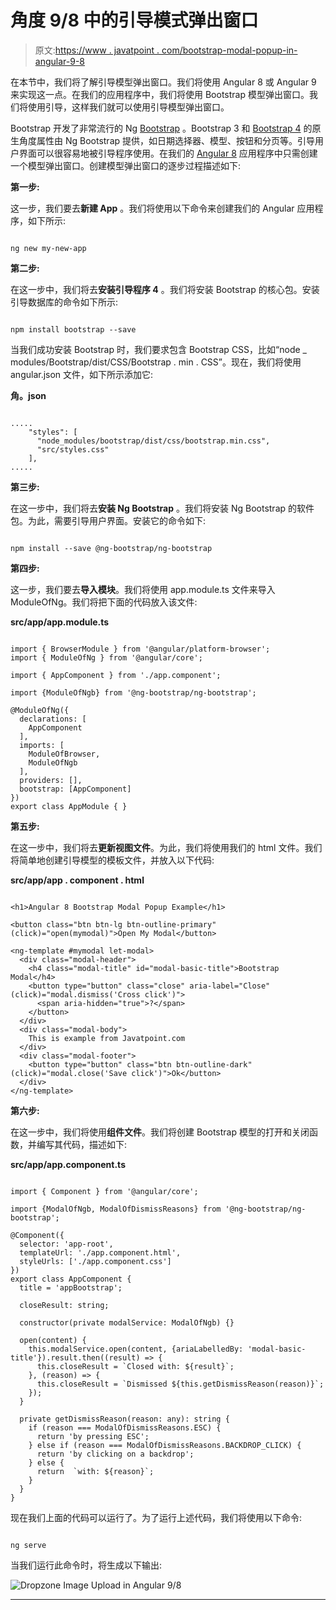 # 角度 9/8 中的引导模式弹出窗口

> 原文:[https://www . javatpoint . com/bootstrap-modal-popup-in-angular-9-8](https://www.javatpoint.com/bootstrap-modal-popup-in-angular-9-8)

在本节中，我们将了解引导模型弹出窗口。我们将使用 Angular 8 或 Angular 9 来实现这一点。在我们的应用程序中，我们将使用 Bootstrap 模型弹出窗口。我们将使用引导，这样我们就可以使用引导模型弹出窗口。

Bootstrap 开发了非常流行的 Ng [Bootstrap](https://www.javatpoint.com/bootstrap-tutorial) 。Bootstrap 3 和 [Bootstrap 4](https://www.javatpoint.com/bootstrap-4) 的原生角度属性由 Ng Bootstrap 提供，如日期选择器、模型、按钮和分页等。引导用户界面可以很容易地被引导程序使用。在我们的 [Angular 8](https://www.javatpoint.com/angular-8) 应用程序中只需创建一个模型弹出窗口。创建模型弹出窗口的逐步过程描述如下:

**第一步:**

这一步，我们要去**新建 App** 。我们将使用以下命令来创建我们的 Angular 应用程序，如下所示:

```

ng new my-new-app

```

**第二步:**

在这一步中，我们将去**安装引导程序 4** 。我们将安装 Bootstrap 的核心包。安装引导数据库的命令如下所示:

```

npm install bootstrap --save

```

当我们成功安装 Bootstrap 时，我们要求包含 Bootstrap CSS，比如“node _ modules/Bootstrap/dist/CSS/Bootstrap . min . CSS”。现在，我们将使用 angular.json 文件，如下所示添加它:

**角。json**

```

.....
    "styles": [
      "node_modules/bootstrap/dist/css/bootstrap.min.css",
      "src/styles.css"
    ],
.....

```

**第三步:**

在这一步中，我们将去**安装 Ng Bootstrap** 。我们将安装 Ng Bootstrap 的软件包。为此，需要引导用户界面。安装它的命令如下:

```

npm install --save @ng-bootstrap/ng-bootstrap

```

**第四步:**

这一步，我们要去**导入模块**。我们将使用 app.module.ts 文件来导入 ModuleOfNg。我们将把下面的代码放入该文件:

**src/app/app.module.ts**

```

import { BrowserModule } from '@angular/platform-browser';
import { ModuleOfNg } from '@angular/core';

import { AppComponent } from './app.component';

import {ModuleOfNgb} from '@ng-bootstrap/ng-bootstrap';

@ModuleOfNg({
  declarations: [
    AppComponent
  ],
  imports: [
    ModuleOfBrowser, 
    ModuleOfNgb
  ],
  providers: [],
  bootstrap: [AppComponent]
})
export class AppModule { }

```

**第五步:**

在这一步中，我们将去**更新视图文件**。为此，我们将使用我们的 html 文件。我们将简单地创建引导模型的模板文件，并放入以下代码:

**src/app/app . component . html**

```

<h1>Angular 8 Bootstrap Modal Popup Example</h1>

<button class="btn btn-lg btn-outline-primary" (click)="open(mymodal)">Open My Modal</button>

<ng-template #mymodal let-modal>
  <div class="modal-header">
    <h4 class="modal-title" id="modal-basic-title">Bootstrap Modal</h4>
    <button type="button" class="close" aria-label="Close" (click)="modal.dismiss('Cross click')">
      <span aria-hidden="true">?</span>
    </button>
  </div>
  <div class="modal-body">
    This is example from Javatpoint.com
  </div>
  <div class="modal-footer">
    <button type="button" class="btn btn-outline-dark" (click)="modal.close('Save click')">Ok</button>
  </div>
</ng-template>

```

**第六步:**

在这一步中，我们将使用**组件文件**。我们将创建 Bootstrap 模型的打开和关闭函数，并编写其代码，描述如下:

**src/app/app.component.ts**

```

import { Component } from '@angular/core';

import {ModalOfNgb, ModalOfDismissReasons} from '@ng-bootstrap/ng-bootstrap';

@Component({
  selector: 'app-root',
  templateUrl: './app.component.html',
  styleUrls: ['./app.component.css']
})
export class AppComponent {
  title = 'appBootstrap';

  closeResult: string;

  constructor(private modalService: ModalOfNgb) {}

  open(content) {
    this.modalService.open(content, {ariaLabelledBy: 'modal-basic-title'}).result.then((result) => {
      this.closeResult = `Closed with: ${result}`;
    }, (reason) => {
      this.closeResult = `Dismissed ${this.getDismissReason(reason)}`;
    });
  }

  private getDismissReason(reason: any): string {
    if (reason === ModalOfDismissReasons.ESC) {
      return 'by pressing ESC';
    } else if (reason === ModalOfDismissReasons.BACKDROP_CLICK) {
      return 'by clicking on a backdrop';
    } else {
      return  `with: ${reason}`;
    }
  }
}

```

现在我们上面的代码可以运行了。为了运行上述代码，我们将使用以下命令:

```

ng serve

```

当我们运行此命令时，将生成以下输出:

![Dropzone Image Upload in Angular 9/8](../Images/b696650cfc387a4f00a6fee622f72bd4.png)

* * *